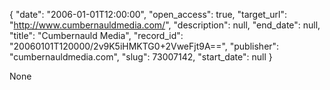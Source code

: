 {
  "date": "2006-01-01T12:00:00", 
  "open_access": true, 
  "target_url": "http://www.cumbernauldmedia.com/", 
  "description": null, 
  "end_date": null, 
  "title": "Cumbernauld Media", 
  "record_id": "20060101T120000/2v9K5iHMKTG0+2VweFjt9A==", 
  "publisher": "cumbernauldmedia.com", 
  "slug": 73007142, 
  "start_date": null
}

None